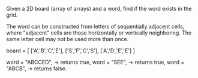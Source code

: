 Given a 2D board (array of arrays) and a word, find if the word exists in the grid.

The word can be constructed from letters of sequentially adjacent cells,
where "adjacent" cells are those horizontally or vertically neighboring.
The same letter cell may not be used more than once.

board =
[
 ['A','B','C','E'],
 ['S','F','C','S'],
 ['A','D','E','E']
]

word = "ABCCED", -> returns true,
word = "SEE", -> returns true,
word = "ABCB", -> returns false.
